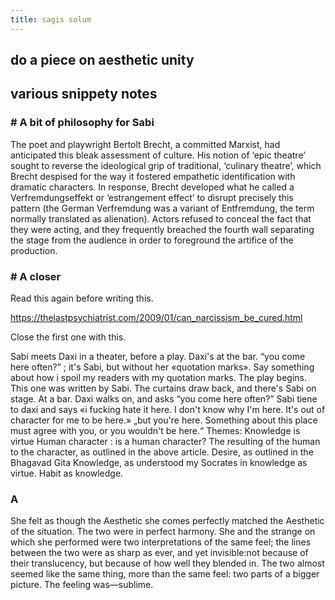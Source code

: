 ```yaml
---
title: sagis solum
---
```


## do a piece on aesthetic unity
## various snippety notes
### # A bit of philosophy for Sabi 
The poet and playwright Bertolt Brecht, a committed Marxist, had anticipated this bleak assessment of culture. His notion of ‘epic theatre’ sought to reverse the ideological grip of traditional, ‘culinary theatre’, which Brecht despised for the way it fostered empathetic identification with dramatic characters. In response, Brecht developed what he called a Verfremdungseffekt or ‘estrangement effect’ to disrupt precisely this pattern (the German Verfremdung was a variant of Entfremdung, the term normally translated as alienation). Actors refused to conceal the fact that they were acting, and they frequently breached the fourth wall separating the stage from the audience in order to foreground the artifice of the production.
### # A closer 
Read this again before writing this.

https://thelastpsychiatrist.com/2009/01/can_narcissism_be_cured.html

Close the first one with this. 

Sabi meets Daxi in a theater, before a play. Daxi's at the bar.
    “you come here often?” ; it's Sabi, but without her «quotation marks». Say something about how i spoil my readers with my quotation marks.
    The play begins. This one was written by Sabi. The curtains draw back, and there's Sabi on stage. At a bar. Daxi walks on, and asks “you come here often?”
    Sabi tiene to daxi and says «i fucking hate it here. I don't know why I'm here. It's out of character for me to be here.»
    „but you're here. Something about this place must agree with you, or you wouldn't be here.“
    Themes:
    Knowledge is virtue
    Human character : is a human character? The resulting of the human to the character, as outlined in the above article.
    Desire, as outlined in the Bhagavad Gita 
    Knowledge, as understood my Socrates in knowledge as virtue.
    Habit as knowledge.
### A 

She felt as though the Aesthetic she comes perfectly matched the Aesthetic of the situation. The two were in perfect harmony. She and the strange on which she performed were two interpretations of the same feel; the lines between the two were as sharp as ever, and yet invisible:not because of their translucency, but because of how well they blended in. The two almost seemed like the same thing, more than the same feel: two parts of a bigger picture.
The feeling was—sublime.
